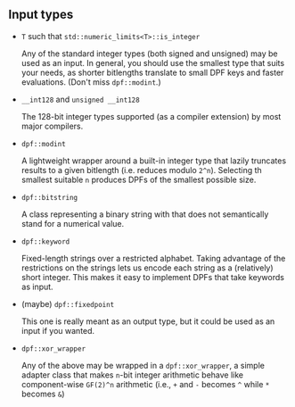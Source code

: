 ## Input types

  - `T` such that `std::numeric_limits<T>::is_integer`

    Any of the standard integer types (both signed and unsigned) may be used
    as an input. In general, you should use the smallest type that suits your
    needs, as shorter bitlengths translate to small DPF keys and faster
    evaluations. (Don't miss `dpf::modint`.)

  - `__int128` and `unsigned __int128`

    The 128-bit integer types supported (as a compiler extension) by most
    major compilers.

  - `dpf::modint`

    A lightweight wrapper around a built-in integer type that lazily truncates
    results to a given bitlength (i.e. reduces modulo `2^n`). Selecting th
    smallest suitable `n` produces DPFs of the smallest possible size.

  - `dpf::bitstring`

    A class representing a binary string with that does not semantically stand
    for a numerical value.

  - `dpf::keyword`

    Fixed-length strings over a restricted alphabet. Taking advantage of the
    restrictions on the strings lets us encode each string as a (relatively)
    short integer. This makes it easy to implement DPFs that take keywords as
    input.

  - (maybe) `dpf::fixedpoint`

    This one is really meant as an output type, but it could be used as an
    input if you wanted.

  - `dpf::xor_wrapper`

    Any of the above may be wrapped in a `dpf::xor_wrapper`, a simple adapter
    class that makes `n`-bit integer arithmetic behave like component-wise
    `GF(2)^n` arithmetic (i.e., `+` and `-` becomes `^` while `*` becomes `&`)
